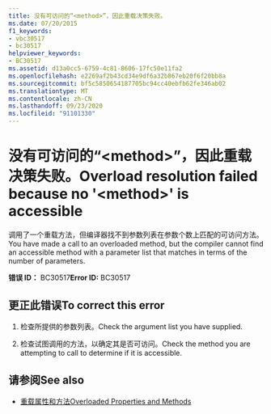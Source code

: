 ```yaml
---
title: 没有可访问的“<method>”，因此重载决策失败。
ms.date: 07/20/2015
f1_keywords:
- vbc30517
- bc30517
helpviewer_keywords:
- BC30517
ms.assetid: d13a0cc5-6759-4c81-8606-17fc50e11fa2
ms.openlocfilehash: e2269af2b43cd34e9df6a32b867eb20f6f20bb8a
ms.sourcegitcommit: bf5c5850654187705bc94cc40ebfb62fe346ab02
ms.translationtype: MT
ms.contentlocale: zh-CN
ms.lasthandoff: 09/23/2020
ms.locfileid: "91101330"
---
```

# <a name="overload-resolution-failed-because-no-method-is-accessible"></a><span data-ttu-id="0cbb3-102">没有可访问的“\<method>”，因此重载决策失败。</span><span class="sxs-lookup"><span data-stu-id="0cbb3-102">Overload resolution failed because no '\<method>' is accessible</span></span>

<span data-ttu-id="0cbb3-103">调用了一个重载方法，但编译器找不到参数列表在参数个数上匹配的可访问方法。</span><span class="sxs-lookup"><span data-stu-id="0cbb3-103">You have made a call to an overloaded method, but the compiler cannot find an accessible method with a parameter list that matches in terms of the number of parameters.</span></span>  
  
 <span data-ttu-id="0cbb3-104">**错误 ID：** BC30517</span><span class="sxs-lookup"><span data-stu-id="0cbb3-104">**Error ID:** BC30517</span></span>  
  
## <a name="to-correct-this-error"></a><span data-ttu-id="0cbb3-105">更正此错误</span><span class="sxs-lookup"><span data-stu-id="0cbb3-105">To correct this error</span></span>  
  
1. <span data-ttu-id="0cbb3-106">检查所提供的参数列表。</span><span class="sxs-lookup"><span data-stu-id="0cbb3-106">Check the argument list you have supplied.</span></span>  
  
2. <span data-ttu-id="0cbb3-107">检查试图调用的方法，以确定其是否可访问。</span><span class="sxs-lookup"><span data-stu-id="0cbb3-107">Check the method you are attempting to call to determine if it is accessible.</span></span>  
  
## <a name="see-also"></a><span data-ttu-id="0cbb3-108">请参阅</span><span class="sxs-lookup"><span data-stu-id="0cbb3-108">See also</span></span>

- [<span data-ttu-id="0cbb3-109">重载属性和方法</span><span class="sxs-lookup"><span data-stu-id="0cbb3-109">Overloaded Properties and Methods</span></span>](../programming-guide/language-features/objects-and-classes/overloaded-properties-and-methods.md)
